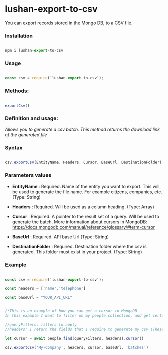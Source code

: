 # lushan-export-to-csv

You can export records stored in the Mongo DB, to a CSV file.

### Installation

```js

npm i lushan-export-to-csv

```

### Usage

```js

const csv = require(‘lushan-export-to-csv’);

```

### Methods:

```js

exportCsv()

```

### Definition and usage:

_Allows you to generate a csv batch. This method returns the download link of the generated file_

### Syntax

```js

csv.exportCsv(EntityName, Headers, Cursor, BaseUrl, DestinationFolder)

```

### Parameters values

- **EntityName** : Required. Name of the entity you want to export. This will be used to generate the file name. For example citizens, companies, etc. (Type: String)

- **Headers** : Required. Will be used as a column heading. (Type: Array)

- **Cursor** : Required. A pointer to the result set of a query. Will be used to generate the batch. More information about cursors in MongoDB: https://docs.mongodb.com/manual/reference/glossary/#term-cursor

- **BaseUrl** : Required. API base Url (Type: String)

- **DestinationFolder** : Required. Destination folder where the csv is generated. This folder must exist in your project. (Type: String)

### Example

```js

const csv = require(‘lushan-export-to-csv’);

const headers = ['name','telephone']

const baseUrl = "YOUR_API_URL"


/*This is an example of how you can get a cursor in MongoDB_
In this example I want to filter on my people collection, and get certain fields*/

//queryFilters: filters to apply
//headers: I return the fields that I require to generate my csv (These will be the headers in my batch file)

let cursor = await people.find(queryFilters, headers).cursor()

csv.exportCsv('My-Company', headers, cursor, baseUrl, 'batches')

```
